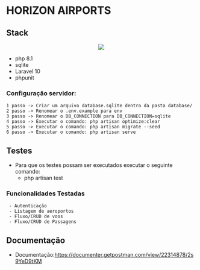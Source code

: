 ## 

# HORIZON AIRPORTS 
## Stack
<p align="center">
  <a href="https://skillicons.dev" style="display: flex; justify-content: center">
    <img src="https://skillicons.dev/icons?i=php,laravel,github,sqlite" />
  </a>
</p>

- php 8.1
- sqlite
- Laravel 10
- phpunit

### Configuração servidor:
    1 passo -> Criar um arquivo database.sqlite dentro da pasta database/
    2 passo -> Renomear o .env.example para env 
    3 passo -> Renomear o DB_CONNECTION para DB_CONNECTION=sqlite
    4 passo -> Executar o comando: php artisan optimize:clear
    5 passo -> Executar o comando: php artisan migrate --seed
    6 passo -> Executar o comando: php artisan serve

## Testes

- Para que os testes possam ser executados executar o seguinte comando:
    - php artisan test

### Funcionalidades Testadas
     - Autenticação
     - Listagem de aeroportos
     - Fluxo/CRUD de voos
     - Fluxo/CRUD de Passagens

## Documentação
- Documentação:https://documenter.getpostman.com/view/22314878/2s9YeD9tKM
 
